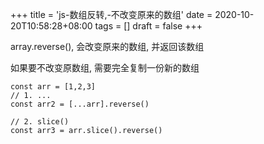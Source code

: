 +++
title = 'js-数组反转,-不改变原来的数组'
date = 2020-10-20T10:58:28+08:00
tags = []
draft = false
+++

array.reverse(), 会改变原来的数组, 并返回该数组

如果要不改变原数组, 需要完全复制一份新的数组

```
const arr = [1,2,3]
// 1. ...
const arr2 = [...arr].reverse()

// 2. slice()
const arr3 = arr.slice().reverse()
```
